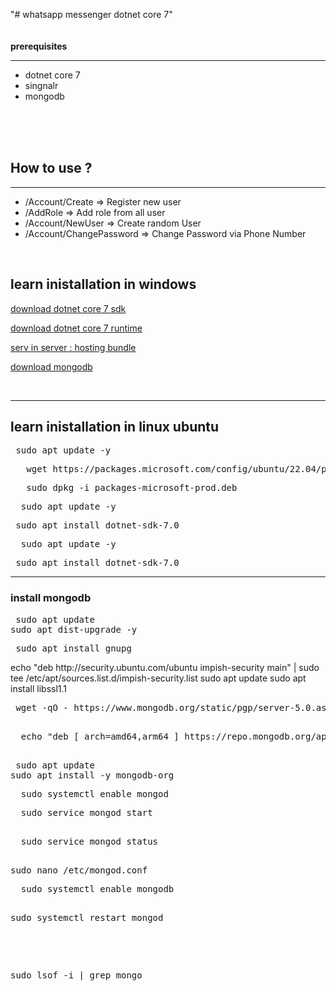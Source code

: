 
"# whatsapp messenger dotnet core 7"
<br/>
<br/>
<br/>
<b>prerequisites</b>
<hr> 
<ul>
  <li> dotnet core 7</li>
  <li> singnalr </li>
  <li> mongodb </li>
</ul>

<br/>
<br/>
<br/>
<h2>  How to use ? </h2>
<hr> 
<ul> 
  <li> /Account/Create => Register new user  </li>
  <li> /AddRole => Add role from all user   </li>
  <li> /Account/NewUser => Create random User</li>
  <li>/Account/ChangePassword =>  Change Password via Phone Number</li>
</ul>
<br/>
<h2> learn inistallation in windows </h2>
<p> <a href="https://dotnet.microsoft.com/en-us/download/dotnet/thank-you/sdk-7.0.404-windows-x64-installer"> download dotnet core 7 sdk </a> </p>
 <p> <a href="https://dotnet.microsoft.com/en-us/download/dotnet/thank-you/runtime-aspnetcore-7.0.14-windows-x64-installer"> download dotnet core 7 runtime </a> </p>
 <p> <a href="https://dotnet.microsoft.com/en-us/download/dotnet/thank-you/runtime-aspnetcore-7.0.14-windows-hosting-bundle-installer">  serv in server : hosting bundle </a> </p>
  <p> <a href="https://www.mongodb.com/docs/manual/tutorial/install-mongodb-on-windows/">   download mongodb </a> </p>
  <br>
  <hr>
<h2> learn inistallation in  linux ubuntu  </h2>
<pre> sudo apt update -y</pre>
<pre>   wget https://packages.microsoft.com/config/ubuntu/22.04/packages-microsoft-prod.deb </pre>
<pre>   sudo dpkg -i packages-microsoft-prod.deb</pre>
<pre>  sudo apt update -y  </pre>
<pre> sudo apt install dotnet-sdk-7.0</pre>
<pre>  sudo apt update -y  </pre>
<pre> sudo apt install dotnet-sdk-7.0</pre>
<hr> 
<h3> install mongodb  </h3>
 <pre> sudo apt update
sudo apt dist-upgrade -y</pre>
<pre> sudo apt install gnupg</pre> 
<per> echo "deb http://security.ubuntu.com/ubuntu impish-security main" | sudo tee /etc/apt/sources.list.d/impish-security.list
sudo apt update
sudo apt install libssl1.1</per>
<pre> wget -qO - https://www.mongodb.org/static/pgp/server-5.0.asc | sudo apt-key add -
</pre>
<pre> 
  echo "deb [ arch=amd64,arm64 ] https://repo.mongodb.org/apt/ubuntu focal/mongodb-org/5.0 multiverse" | sudo tee /etc/apt/sources.list.d/mongodb-org-5.0.list

</pre>

<pre> sudo apt update
sudo apt install -y mongodb-org</pre>
<pre>
  sudo systemctl enable mongod
</pre>
<pre>
  sudo service mongod start
</pre>
<pre> 
  sudo service mongod status
</pre>

<pre> 
sudo nano /etc/mongod.conf
</pre>
<pre>
  sudo systemctl enable mongodb
<pre> 
sudo systemctl restart mongod
</pre>
<pre> 
sudo lsof -i | grep mongo
</pre>


